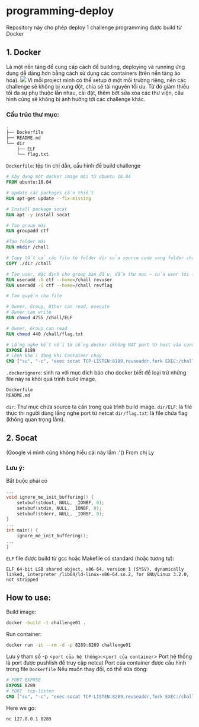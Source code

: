 # programming-deploy

Repository này cho phép deploy 1 challenge programming được build từ Docker

## 1. Docker
Là một nền tảng để cung cấp cách để building, deploying và running ứng dụng dễ dàng hơn bằng cách sử dụng các containers (trên nền tảng ảo hóa).
![](https://i.imgur.com/bQxmYZA.png)
Vì mỗi project mình có thể setup ở một môi trường riêng, nên các challenge sẽ không bị xung đột, chia sẻ tài nguyên tối ưu. Từ đó giảm thiểu tối đa sự phụ thuộc lẫn nhau, cài đặt, thêm bớt sửa xóa các thư viện, cấu hình cũng sẽ không bị ảnh hưởng tới các challenge khác.
### Cấu trúc thư mục:
```bash
.
├── Dockerfile
├── README.md
└── dir
    ├── ELF
    └── flag.txt
```
`Dockerfile`:  tệp tin chỉ dẫn, cấu hình để build challenge
```Dockerfile
# Xây dựng một docker image mới từ ubuntu 18.04
FROM ubuntu:18.04

# Update các packages cần thiết
RUN apt-get update --fix-missing

# Install package socat
RUN apt -y install socat

# Tạo group mới
RUN groupadd ctf

#Tạo folder mới
RUN mkdir /chall

# Copy tất cả các file từ folder dir của source code sang folder chall của image
COPY ./dir /chall

# Tạo user, mặc định cho group ban đầu, dẫn thư mục ~ của user tới folder chall
RUN useradd -G ctf --home=/chall revuser
RUN useradd -G ctf --home=/chall revflag

# Tạo quyền cho file

# Owner, Group, Other can read, execute
# Owner can write
RUN chmod 4755 /chall/ELF

# Owner, Group can read
RUN chmod 440 /chall/flag.txt

# Lắng nghe kết nối từ cổng docker (không NAT port từ host vào container được)
EXPOSE 8189
# Lệnh khởi động khi Container chạy
CMD ["su", "-c", "exec socat TCP-LISTEN:8189,reuseaddr,fork EXEC:/chall/ELF,stderr", "-", "revuser"]

```
`.dockerignore`:  sinh ra với mục đích báo cho docker biết để loại trừ những file này ra khỏi quá trình build image.

```txt
Dockerfile
README.md
```
`dir`: Thư mục chứa source ta cần trong quá trình build image.
`dir/ELF`: là file thực thi người dùng lắng nghe port từ netcat
`dir/flag.txt`: là file chứa flag (không quan trọng lắm).

## 2. Socat
(Google vì mình cũng không hiểu cái này lắm :'()
From chị Ly

### Lưu ý:
Bắt buộc phải có
```C
...
void ignore_me_init_buffering() {
	setvbuf(stdout, NULL, _IONBF, 0);
	setvbuf(stdin, NULL, _IONBF, 0);
	setvbuf(stderr, NULL, _IONBF, 0);
}
...
int main() {
    ignore_me_init_buffering();
...
}
```
`ELF` file được build từ gcc hoặc Makefile có standard (hoặc tương tự):
```
ELF 64-bit LSB shared object, x86-64, version 1 (SYSV), dynamically linked, interpreter /lib64/ld-linux-x86-64.so.2, for GNU/Linux 3.2.0, not stripped
```

## How to use:
Build image:
```bash
docker -build -t challenge01 .
```
Run container:
```bash
docker run -it --rm -d -p 8289:8289 challenge01
```
Lưu ý tham số -p <`port của hệ thống`>:<`port của container`>
Port hệ thống là port được pushlish để truy cập netcat
Port của container được cấu hình trong file `Dockerfile`
Nếu muốn thay đổi, có thể sửa dòng:
```Dockerfile
# PORT EXPOSE
EXPOSE 8289
# PORT  tcp-listen
CMD ["su", "-c", "exec socat TCP-LISTEN:8289,reuseaddr,fork EXEC:/chall/ELF,stderr", "-", "revuser"]
```

Here we go: 
```bash
nc 127.0.0.1 8289
```

